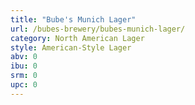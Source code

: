 ```yaml
---
title: "Bube's Munich Lager"
url: /bubes-brewery/bubes-munich-lager/
category: North American Lager
style: American-Style Lager
abv: 0
ibu: 0
srm: 0
upc: 0
---
```


